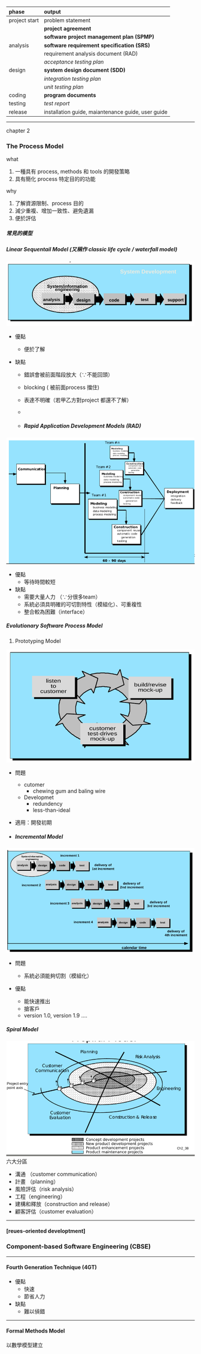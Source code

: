 | phase | output |
| :--- | :--- |
| project start | problem statement |
|  | **project agreement** |
|  | **software project management plan \(SPMP\)** |
| analysis | **software requirement specification \(SRS\)** |
|  | requirement analysis document \(RAD\) |
|  | _acceptance testing plan_ |
| design | **system design document \(SDD\)** |
|  | _integration testing plan_ |
|  | _unit testing plan_ |
| coding | **program documents** |
| testing | _test report_ |
| release | installation guide, maiantenance guide, user guide |

---

chapter 2

### The Process Model

what

1. 一種具有 process, methods 和 tools 的開發策略
2. 具有簡化 process 特定目的的功能

why

1. 了解資源限制、process 目的
2. 減少重複、增加一致性、避免遺漏
3. 便於評估

##### 常見的模型

##### Linear Sequentail Model \(又稱作 classic life cycle / waterfall model\)

![](/assets/waterfall.png)

* 優點
  * 便於了解
* 缺點

  * 錯誤會被前面階段放大（∵不能回頭）
  * blocking \( 被前面process 擋住\)
  * 表達不明確（若甲乙方對project 都還不了解）

  * 
  * ##### Rapid Application Development Models \(RAD\)

![](/assets/RAD.png)

* 優點
  * 等待時間較短
* 缺點
  * 需要大量人力 （∵分很多team）
  * 系統必須具明確的可切割特性（模組化）、可重複性
  * 整合較為困難（interface）

##### Evolutionary Software Process Model

1. Prototyping Model

![](/assets/prototyping.png)

* 問題
  * cutomer 
    * chewing gum and baling wire
  * Developmet
    * redundency
    * less-than-ideal
* 適用：開發初期

* ##### Incremental Model

![](/assets/incremental.png)

* 問題
  * 系統必須能夠切割（模組化）
* 優點

  * 能快速推出
  * 搶客戶
  * version 1.0, version 1.9 ....

##### Spiral Model

![](/assets/spiral.png)六大分區

* 溝通 （customer communication）
* 計畫 （planning）
* 風險評估（risk analysis）
* 工程（engineering）
* 建構和釋放（construction and release）
* 顧客評估（customer evaluation）

---

#### \[reues-oriented developtment\]

### Component-based Software Engineering \(CBSE\)

---

#### Fourth Generation Technique \(4GT\)

* 優點
  * 快速
  * 節省人力
* 缺點
  * 難以偵錯

---

#### Formal Methods Model

以數學模型建立




